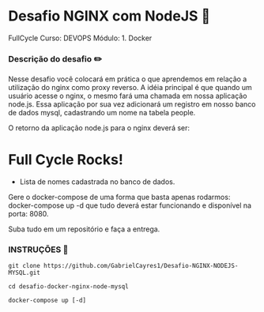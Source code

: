 # Desafio NGINX com NodeJS :game_die:
FullCycle
Curso: DEVOPS
Módulo: 1. Docker

### Descrição do desafio :pencil2:
Nesse desafio você colocará em prática o que aprendemos em relação a utilização do nginx como proxy reverso. A idéia principal é que quando um usuário acesse o nginx, o mesmo fará uma chamada em nossa aplicação node.js. Essa aplicação por sua vez adicionará um registro em nosso banco de dados mysql, cadastrando um nome na tabela people.

O retorno da aplicação node.js para o nginx deverá ser:

<h1>Full Cycle Rocks!</h1>

- Lista de nomes cadastrada no banco de dados.

Gere o docker-compose de uma forma que basta apenas rodarmos: docker-compose up -d que tudo deverá estar funcionando e disponível na porta: 8080.

Suba tudo em um repositório e faça a entrega.

 
### INSTRUÇÕES :pushpin:
```
git clone https://github.com/GabrielCayres1/Desafio-NGINX-NODEJS-MYSQL.git

cd desafio-docker-nginx-node-mysql

docker-compose up [-d]
```
<br/>
<br/>
